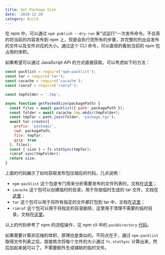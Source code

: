 ```yaml
---
title: Get Package Size
date: '2019-12-26'
category: Build
---
```


在 npm 中，可以通过 `npm publish --dry-run` 来“试运行”一次发布命令。不会真的将当前的内容发布到 npm 上，但是会执行完所有的步骤，并完整的列出会发布的文件以及文件对应的大小。通过这个 CLI 命令，可以直观的看到当前的 npm 包占用的体积。

如果希望可以通过 JavaScript API 的方式直接获取，可以考虑如下的方法：

```javascript
const packlist = require('npm-packlist');
const tar = require('tar');
const cacache = require('cacache');
const rimraf = require('rimraf');

const tmpFolder = '.tmp';

async function getPackedSize(packagePath) {
  const files = await packlist({ path: packagePath });
  const folder = await cacache.tmp.mkdir(tmpFolder);
  const tmpTar = path.join(folder, 'package.tgz');
  await tar.create({
    prefix: 'package/',
    cwd: packagePath,
    file: tmpTar,
    gzip: true
  }, files);
  const { size } = fs.statSync(tmpTar);
  rimraf.sync(tmpFolder);
  return size;
}
```

上面的代码展示了如何获取发布包压缩后的代码，几点说明：

+ `npm-packlist` 这个包是专门用来分析需要发布的文件列表的，文档在[这里](https://www.npmjs.com/package/npm-packlist)；
+ `cacache` 这个包可以创建临时的目录，用于存放临时生成的 tar 文件，文档在[这里](https://www.npmjs.com/package/cacache)；
+ `tar` 这个包可以用于将所有指定的文件都打包到 tar 中，文档在[这里](https://www.npmjs.com/package/tar)；
+ `rimraf` 这个包可以用于将指定的目录删除，这里用于清理不需要的临时目录，文档在[这里](https://www.npmjs.com/package/rimraf)。

以上的代码参考了 npm 的流程操作，见 npm cli 中的 `packDirectory` [代码](https://github.com/npm/cli/blob/36682d4482cddee0acc55e8d75b3bee6e78fff37/lib/pack.js#L130)。

如果需要计算非压缩的体积，原理也是类似的。不同点在于，通过 `npm-packlist` 取得文件列表之后，直接依次将每个文件的大小通过 `fs.statSync` 计算出来，然后加起来就可以了。不需要额外生成辅助的临时文件。
